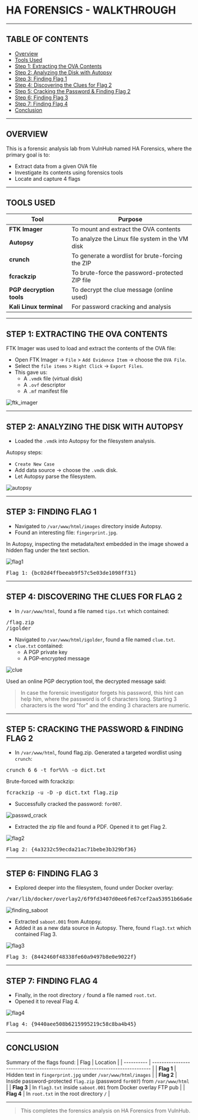 # HA FORENSICS - WALKTHROUGH

---

## TABLE OF CONTENTS
- [Overview](#overview)
- [Tools Used](#tools-used)
- [Step 1: Extracting the OVA Contents](#step-1-extracting-the-ova-contents)
- [Step 2: Analyzing the Disk with Autopsy](#step-2-analyzing-the-disk-with-autopsy)
- [Step 3: Finding Flag 1](#step-3-finding-flag-1)
- [Step 4: Discovering the Clues for Flag 2](#step-4-discovering-the-clues-for-flag-2)
- [Step 5: Cracking the Password & Finding Flag 2](#step-5-cracking-the-password-&-finding-flag-2)
- [Step 6: Finding Flag 3](#step-6-finding-flag-3)
- [Step 7: Finding Flag 4](#step-7-finding-flag-4)
- [Conclusion](#conclusion)

---

## OVERVIEW
This is a forensic analysis lab from VulnHub named HA Forensics, where the primary goal is to:

- Extract data from a given OVA file
- Investigate its contents using forensics tools
- Locate and capture 4 flags

---

## TOOLS USED
| Tool                     | Purpose                                          |
| ------------------------ | ------------------------------------------------ |
| **FTK Imager**           | To mount and extract the OVA contents            |
| **Autopsy**              | To analyze the Linux file system in the VM disk  |
| **crunch**               | To generate a wordlist for brute-forcing the ZIP |
| **fcrackzip**            | To brute-force the password-protected ZIP file   |
| **PGP decryption tools** | To decrypt the clue message (online used)        |
| **Kali Linux terminal**  | For password cracking and analysis               |

---

## STEP 1: EXTRACTING THE OVA CONTENTS
FTK Imager was used to load and extract the contents of the OVA file:
- Open FTK Imager → `File` > `Add Evidence Item` → choose the `OVA File`.
- Select the `file items` > `Right Click` → `Export Files`.
- This gave us:
  - A `.vmdk` file (virtual disk)
  - A `.ovf` descriptor
  - A `.mf` manifest file

![ftk_imager](snippets/ftk_imager.png)

---

## STEP 2: ANALYZING THE DISK WITH AUTOPSY
- Loaded the `.vmdk` into Autopsy for the filesystem analysis.

Autopsy steps:
- `Create New Case`
- Add data source → choose the `.vmdk` disk.
- Let Autopsy parse the filesystem.

![autopsy](snippets/autopsy.png)

---

## STEP 3: FINDING FLAG 1
- Navigated to `/var/www/html/images` directory inside Autopsy.
- Found an interesting file: `fingerprint.jpg`.

In Autopsy, inspecting the metadata/text embedded in the image showed a hidden flag under the text section.

![flag1](snippets/flag1.png)
<pre>Flag 1: {bc02d4ffbeeab9f57c5e03de1098ff31}</pre>

---

## STEP 4: DISCOVERING THE CLUES FOR FLAG 2
- In `/var/www/html`, found a file named `tips.txt` which contained:
<pre>/flag.zip
/igolder</pre>
- Navigated to `/var/www/html/igolder`, found a file named `clue.txt`.
- `clue.txt` contained:
  - A PGP private key
  - A PGP-encrypted message

![clue](snippets/clue.png)

Used an online PGP decryption tool, the decrypted message said:
> In case the forensic investigator forgets his password, this hint can help him, where the password is of 6 characters long.
> Starting 3 characters is the word "for" and the ending 3 characters are numeric.

---

## STEP 5: CRACKING THE PASSWORD & FINDING FLAG 2
- In `/var/www/html`, found flag.zip.
Generated a targeted wordlist using `crunch`:
<pre>crunch 6 6 -t for%%% -o dict.txt</pre>
Brute-forced with fcrackzip:
<pre>fcrackzip -u -D -p dict.txt flag.zip</pre>
- Successfully cracked the password: `for007`.

![passwd_crack]()

- Extracted the zip file and found a PDF. Opened it to get Flag 2.

![flag2](snippets/flag2.png)
<pre>Flag 2: {4a3232c59ecda21ac71bebe3b329bf36}</pre>

---

## STEP 6: FINDING FLAG 3
- Explored deeper into the filesystem, found under Docker overlay:
<pre>/var/lib/docker/overlay2/6f9fd3407d0ee6fe67cef2aa53951b66a6e3384e3b10afa791d1f02836da89c2/diff/var/ftp/pub/saboot.001</pre>

![finding_saboot](snippets/finding_saboot.png)

- Extracted `saboot.001` from Autopsy.
- Added it as a new data source in Autopsy. There, found `flag3.txt` which contained Flag 3.

![flag3](snippets/flag3.png)
<pre>Flag 3: {8442460f48338fe60a9497b8e0e9022f}</pre>

---

## STEP 7: FINDING FLAG 4
- Finally, in the root directory `/` found a file named `root.txt`.
- Opened it to reveal Flag 4.

![flag4](snippets/flag4.png)
<pre>Flag 4: {9440aee508b6215995219c58c8ba4b45}</pre>

---

## CONCLUSION
Summary of the flags found:
| Flag       | Location                                                                      |
| ---------- | ----------------------------------------------------------------------------- |
| **Flag 1** | Hidden text in `fingerprint.jpg` under `/var/www/html/images`                 |
| **Flag 2** | Inside password-protected `flag.zip` (password `for007`) from `/var/www/html` |
| **Flag 3** | In `flag3.txt` inside `saboot.001` from Docker overlay FTP pub                |
| **Flag 4** | In `root.txt` in the root directory `/`                                       |

---

> This completes the forensics analysis on HA Forensics from VulnHub.
